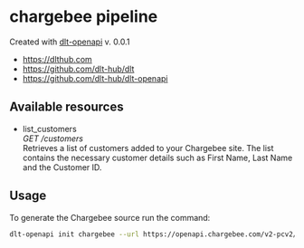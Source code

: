 # chargebee pipeline

Created with [dlt-openapi](https://github.com/dlt-hub/dlt-openapi) v. 0.0.1

* https://dlthub.com
* https://github.com/dlt-hub/dlt
* https://github.com/dlt-hub/dlt-openapi

## Available resources
* list_customers  
  _GET /customers_  
Retrieves a list of customers added to your Chargebee site. The list contains the necessary customer details such as First Name, Last Name and the Customer ID.


## Usage

To generate the Chargebee source run the command:
```sh
dlt-openapi init chargebee --url https://openapi.chargebee.com/v2-pcv2/index.yaml 
```